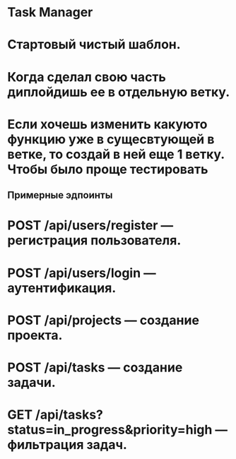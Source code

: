 
# Task Manager

# Стартовый чистый шаблон.


# Когда сделал свою часть диплойдишь ее в отдельную ветку.
# Если хочешь изменить какуюто функцию уже в сущесвтующей в ветке, то создай в ней еще 1 ветку. Чтобы было проще тестировать

## Примерные эдпоинты
# POST /api/users/register — регистрация пользователя.
# POST /api/users/login — аутентификация.
# POST /api/projects — создание проекта.
# POST /api/tasks — создание задачи.
# GET /api/tasks?status=in_progress&priority=high — фильтрация задач.
